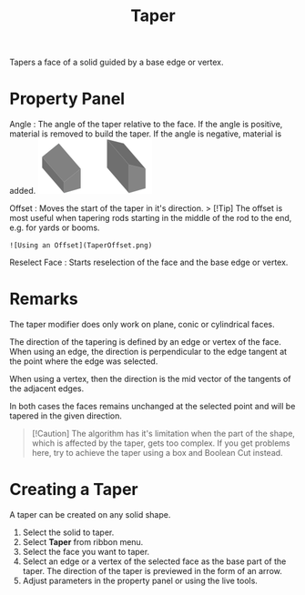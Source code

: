 ﻿---
uid: ef7f7484-88f2-45d7-8062-771c8c0ad04e
title: Taper
---
Tapers a face of a solid guided by a base edge or vertex.

# Property Panel
Angle
:   The angle of the taper relative to the face. If the angle is positive, material is removed to build the taper. If the angle is negative, material is added.
    ![_Angle = 30°_, _Angle = -30°_](TaperAnglePosNeg.png)

Offset
:   Moves the start of the taper in it's direction.
    > [!Tip] The offset is most useful when tapering rods starting in the middle of the rod to the end, e.g. for yards or booms.
    
    ![Using an Offset](TaperOffset.png)

Reselect Face
:   Starts reselection of the face and the base edge or vertex.

# Remarks
The taper modifier does only work on plane, conic or cylindrical faces.

The direction of the tapering is defined by an edge or vertex of the face. When using an edge, the direction is perpendicular to the edge tangent at the point where the edge was selected.

When using a vertex, then the direction is the mid vector of the tangents of the adjacent edges.

In both cases the faces remains unchanged at the selected point and will be tapered in the given direction.

> [!Caution] The algorithm has it's limitation when the part of the shape, which is affected by the taper, gets too complex. If you get problems here, try to achieve the taper using a box and Boolean Cut instead.

# Creating a Taper
A taper can be created on any solid shape.
1. Select the solid to taper.
2. Select __Taper__ from ribbon menu.
3. Select the face you want to taper.
4. Select an edge or a vertex of the selected face as the base part of the taper.
   The direction of the taper is previewed in the form of an arrow.
3. Adjust parameters in the property panel or using the live tools.
